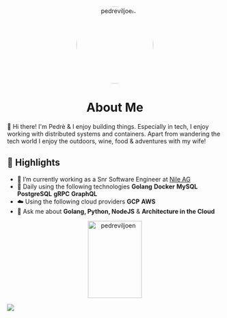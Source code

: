 <div align="center">
    <img alt="pedreviljoen" src="https://avatars.githubusercontent.com/u/22566407?v=4" width="180" style="border-radius: 90px;"/>
</div>

<h1 align="center">
  About Me
</h1>

👋 Hi there! I'm Pedrè & I enjoy building things. Especially in tech, I enjoy working with distributed systems and containers. Apart from wandering the tech world I enjoy the outdoors, wine, food & adventures with my wife!

## :book: Highlights

- 🔭 I’m currently working as a Snr Software Engineer at [Nile AG](https://nile.ag)
- 🌱 Daily using the following technologies **Golang** **Docker** **MySQL** **PostgreSQL** **gRPC** **GraphQL**
- ☁️ Using the following cloud providers **GCP** **AWS**
- 💬 Ask me about  **Golang, Python, NodeJS** & **Architecture in the Cloud**

<div align="center">
  <a href="https://github.com/anuraghazra/github-readme-stats">
    <img src="https://github-readme-stats.vercel.app/api?username=pedreviljoen&show_icons=true&theme=buefy&count_private=true" alt="pedreviljoen" height=180 width=50% />
  </a>
</div>

![](https://komarev.com/ghpvc/?username=pedreviljoen&style=flat-square)
